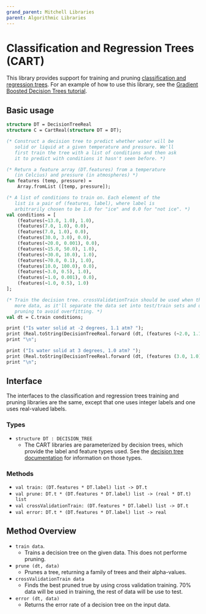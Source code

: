 ```yaml
---
grand_parent: Mitchell Libraries
parent: Algorithmic Libraries
---
```

# Classification and Regression Trees (CART)

This library provides support for training and pruning
[classification and regression trees](https://en.wikipedia.org/wiki/Decision_tree_learning#Decision_tree_types).
For an example of how to use this library, see the
[Gradient Boosted Decision Trees tutorial](../../tutorials/tutorial-gbdt.md).

## Basic usage

```sml
structure DT = DecisionTreeReal
structure C = CartReal(structure DT = DT);

(* Construct a decision tree to predict whether water will be 
   solid or liquid at a given temperature and pressure. We'll
   first train the tree with a list of conditions and then ask
   it to predict with conditions it hasn't seen before. *)

(* Return a feature array (DT.features) from a temperature 
   (in Celcius) and pressure (in atmospheres) *)   
fun features (temp, pressure) =
	Array.fromList ([temp, pressure]);

(* A list of conditions to train on. Each element of the
   list is a pair of (features, label), where label is 
   arbitrarily chosen to be 1.0 for "ice" and 0.0 for "not ice". *)
val conditions = [
	(features(~13.0, 1.0), 1.0),
	(features(7.0, 1.0), 0.0),
	(features(7.0, 1.0), 0.0),
	(features(30.0, 3.0), 0.0),
	(features(~20.0, 0.001), 0.0),
	(features(~15.0, 50.0), 1.0),
	(features(~30.0, 10.0), 1.0),
	(features(~70.0, 0.1), 1.0),
	(features(10.0, 100.0), 0.0),
	(features(~3.0, 0.5), 1.0),
	(features(~1.0, 0.001), 0.0),
	(features(~1.0, 0.5), 1.0)
];

(* Train the decision tree. crossValidationTrain should be used when there's 
   more data, as it'll separate the data set into test/train sets and use
   pruning to avoid overfitting. *)
val dt = C.train conditions;

print ("Is water solid at -2 degrees, 1.1 atm? ");
print (Real.toString(DecisionTreeReal.forward (dt, (features (~2.0, 1.1)))));
print "\n";

print ("Is water solid at 3 degrees, 1.0 atm? ");
print (Real.toString(DecisionTreeReal.forward (dt, (features (3.0, 1.0)))));
print "\n";
```

## Interface

The interfaces to the classification and regression trees training and pruning
libraries are the same, except that one uses integer labels and one uses
real-valued labels.

### Types
- `structure DT : DECISION_TREE`
  - The CART libraries are parameterized by decision trees, which provide the
    label and feature types used. See the [decision tree documentation](./dt.md)
    for information on those types.

### Methods

- `val train: (DT.features * DT.label) list -> DT.t`
- `val prune: DT.t * (DT.features * DT.label) list -> (real * DT.t) list`
- `val crossValidationTrain: (DT.features * DT.label) list -> DT.t`
- `val error: DT.t * (DT.features * DT.label) list -> real`

## Method Overview

- `train data`.
  - Trains a decision tree on the given data. This does not performe pruning.
- `prune (dt, data)`
  - Prunes a tree, returning a family of trees and their alpha-values.
- `crossValidationTrain data`
  - Finds the best pruned true by using cross validation training. 70% data will
    be used in training, the rest of data will be use to test.
- `error (dt, data)`
  - Returns the error rate of a decision tree on the input data.
